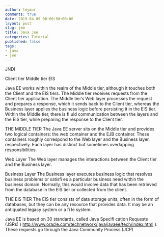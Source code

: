 ```yaml
---
author: teymur
comments: true
date: 2019-04-09 00:00:00+00:00
layout: post
slug: jee
title: Java Jee 
categories: Tutorial
published: false
tags:
- java
- jee
---
```



JNDI

Client tier
Middle tier
EIS

Java EE works within the realm of the Middle tier, although it touches both the Client and the EIS
tiers. The Middle tier receives requests from the Client tier application. The Middle tier’s Web layer
processes the request and prepares a response, which it sends back to the Client tier, whereas the
Business layer applies the business logic before persisting it in the EIS tier. Within the Middle tier,
there is fl uid communication between the layers and the EIS tier, while preparing the response to the
Client tier.


THE MIDDLE TIER
The Java EE server sits on the Middle tier and provides two logical containers: the web container
and the EJB container. These containers roughly correspond to the Web layer and the Business layer,
respectively. Each layer has distinct but sometimes overlapping responsibilities.

Web Layer
The Web layer manages the interactions between the Client tier and the Business layer.

Business Layer
The Business layer executes business logic that resolves business problems or satisfi es a particular
business need within the business domain.
Normally, this would involve data that has been retrieved from the database in the EIS tier or
collected from the client.


THE EIS TIER
The EIS tier consists of data storage units, often in the form of databases, but they can be any
resource that provides data. It may be an antiquated legacy system or a fi le system.


Java EE is based on 30 standards, called Java Specifi cation Requests (JSRs) ( http://www.oracle.com/technetwork/java/javaee/tech/index.html ). These requests go through the Java
Community Process (JCP)